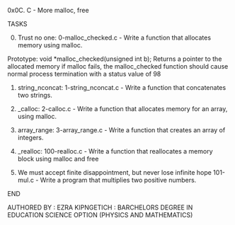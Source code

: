 0x0C. C - More malloc, free

TASKS

0. Trust no one:
   0-malloc_checked.c - Write a function that allocates memory using malloc.

Prototype: void *malloc_checked(unsigned int b);
Returns a pointer to the allocated memory
if malloc fails, the malloc_checked function should cause normal process termination with a status value of 98

1. string_nconcat:
   1-string_nconcat.c - Write a function that concatenates two strings.

2. _calloc:
   2-calloc.c - Write a function that allocates memory for an array, using malloc.

3. array_range:
   3-array_range.c - Write a function that creates an array of integers.

4. _realloc:
   100-realloc.c - Write a function that reallocates a memory block using malloc and free

5. We must accept finite disappointment, but never lose infinite hope
   101-mul.c - Write a program that multiplies two positive numbers.

END

AUTHORED BY : EZRA KIPNGETICH
            : BARCHELORS DEGREE IN EDUCATION SCIENCE OPTION (PHYSICS AND MATHEMATICS)
